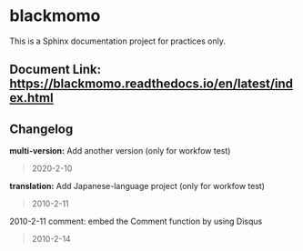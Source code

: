 # blackmomo
This is a Sphinx documentation project for practices only.

## Document Link: https://blackmomo.readthedocs.io/en/latest/index.html


## Changelog

**multi-version:** Add another version (only for workfow test)
> 2020-2-10

**translation:** Add Japanese-language project (only for workfow test)
> 2010-2-11

2010-2-11 comment: embed the Comment function by using Disqus
> 2010-2-14
